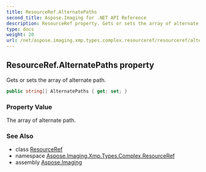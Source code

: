 ```yaml
---
title: ResourceRef.AlternatePaths
second_title: Aspose.Imaging for .NET API Reference
description: ResourceRef property. Gets or sets the array of alternate path
type: docs
weight: 20
url: /net/aspose.imaging.xmp.types.complex.resourceref/resourceref/alternatepaths/
---
```

## ResourceRef.AlternatePaths property

Gets or sets the array of alternate path.

```csharp
public string[] AlternatePaths { get; set; }
```

### Property Value

The array of alternate path.

### See Also

* class [ResourceRef](../)
* namespace [Aspose.Imaging.Xmp.Types.Complex.ResourceRef](../../resourceref/)
* assembly [Aspose.Imaging](../../../)


